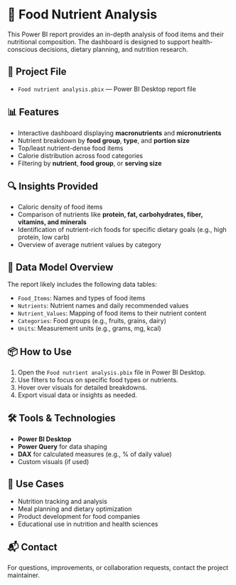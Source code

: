# 🥗 Food Nutrient Analysis

This Power BI report provides an in-depth analysis of food items and their nutritional composition. The dashboard is designed to support health-conscious decisions, dietary planning, and nutrition research.

## 📁 Project File

- `Food nutrient analysis.pbix` — Power BI Desktop report file

## 📊 Features

- Interactive dashboard displaying **macronutrients** and **micronutrients**
- Nutrient breakdown by **food group**, **type**, and **portion size**
- Top/least nutrient-dense food items
- Calorie distribution across food categories
- Filtering by **nutrient**, **food group**, or **serving size**

## 🔍 Insights Provided

- Caloric density of food items
- Comparison of nutrients like **protein, fat, carbohydrates, fiber, vitamins, and minerals**
- Identification of nutrient-rich foods for specific dietary goals (e.g., high protein, low carb)
- Overview of average nutrient values by category

## 🧾 Data Model Overview

The report likely includes the following data tables:

- `Food_Items`: Names and types of food items
- `Nutrients`: Nutrient names and daily recommended values
- `Nutrient_Values`: Mapping of food items to their nutrient content
- `Categories`: Food groups (e.g., fruits, grains, dairy)
- `Units`: Measurement units (e.g., grams, mg, kcal)

## 📦 How to Use

1. Open the `Food nutrient analysis.pbix` file in Power BI Desktop.
2. Use filters to focus on specific food types or nutrients.
3. Hover over visuals for detailed breakdowns.
4. Export visual data or insights as needed.

## 🛠 Tools & Technologies

- **Power BI Desktop**
- **Power Query** for data shaping
- **DAX** for calculated measures (e.g., % of daily value)
- Custom visuals (if used)

## 🎯 Use Cases

- Nutrition tracking and analysis
- Meal planning and dietary optimization
- Product development for food companies
- Educational use in nutrition and health sciences

## 📬 Contact

For questions, improvements, or collaboration requests, contact the project maintainer.
